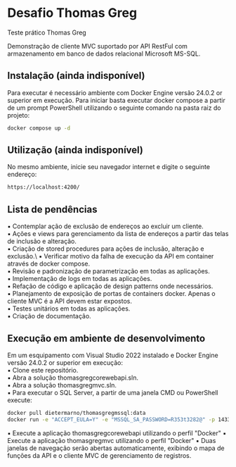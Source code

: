 # Desafio Thomas Greg
Teste prático Thomas Greg

Demonstração de cliente MVC suportado por API RestFul com armazenamento em banco de dados relacional Microsoft MS-SQL.

## Instalação (ainda indisponível)

Para executar é necessário ambiente com Docker Engine versão 24.0.2 or superior em execução.
Para iniciar basta executar docker compose a partir de um prompt PowerShell utilizando o seguinte comando na pasta raiz do projeto: 

```bash
docker compose up -d
```

## Utilização (ainda indisponível)

No mesmo ambiente, inicie seu navegador internet e digite o seguinte endereço:

```bash
https://localhost:4200/
```

## Lista de pendências

▪ Contemplar ação de exclusão de endereços ao excluir um cliente.\
▪ Ações e views para gerenciamento da lista de endereços a partir das telas de inclusão e alteração.\
▪ Criação de stored procedures para ações de inclusão, alteração e exclusão.\ 
▪ Verificar motivo da falha de execução da API em container através de docker compose.\
▪ Revisão e padronização de parametrização em todas as aplicações.\
▪ Implementação de logs em todas as aplicações.\
▪ Refação de código e aplicação de design patterns onde necessários.\
▪ Planejamento de exposição de portas de containers docker. Apenas o cliente MVC é a API devem estar expostos.\
▪ Testes unitários em todas as aplicações.\
▪ Criação de documentação.

## Execução em ambiente de desenvolvimento

Em um esquipamento com Visual Studio 2022 instalado e Docker Engine versão 24.0.2 or superior em execução:\
▪ Clone este repositório.\
▪ Abra a solução thomasgregcorewebapi.sln.\
▪ Abra a solução thomasgregmvc.sln.\
▪ Para executar o SQL Server, a partir de uma janela CMD ou PowerShell execute:

```bash
docker pull dietermarno/thomasgregmssql:data
docker run -e "ACCEPT_EULA=Y" -e "MSSQL_SA_PASSWORD=R353t3282@" -p 1433:1433 -d dietermarno/thomasgregmssql:data
```

▪ Execute a aplicação thomasgregcorewebapi utilizando o perfil "Docker"
▪ Execute a aplicação thomasgregmvc utilizando o perfil "Docker"
▪ Duas janelas de navegação serão abertas automaticamente, exibindo o mapa de funções da API e o cliente MVC de gerenciamento de registros.
